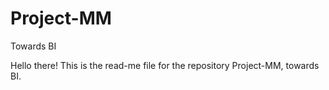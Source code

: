 # Project-MM
Towards BI

Hello there!
This is the read-me file for the repository Project-MM, towards BI.
